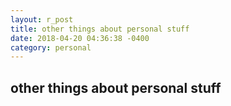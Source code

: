```yaml
---
layout: r_post
title: other things about personal stuff
date: 2018-04-20 04:36:38 -0400
category: personal
---
```


## other things about personal stuff
